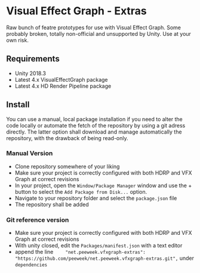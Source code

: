 # Visual Effect Graph - Extras

Raw bunch of featre prototypes for use with Visual Effect Graph. Some probably broken, totally non-official and unsupported by Unity. Use at your own risk.

## Requirements

* Unity 2018.3
* Latest 4.x VisualEffectGraph package
* Latest 4.x HD Render Pipeline package

## Install

You can use a manual, local package installation if you need to alter the code locally or automate the fetch of the repository by using a git adress directly. The latter option shall download and manage automatically the repository, with the drawback of being read-only.

### Manual Version

* Clone repository somewhere of your liking
* Make sure your project is correctly configured with both HDRP and VFX Graph at correct revisions 
* In your project, open the `Window/Package Manager` window and use the + button to select the `Add Package from Disk...` option.
* Navigate to your repository folder and select the `package.json` file
* The repository shall be added

### Git reference version

* Make sure your project is correctly configured with both HDRP and VFX Graph at correct revisions 
* With unity closed, edit the `Packages/manifest.json` with a text editor
* append the line `    "net.peeweek.vfxgraph-extras": "https://github.com/peeweek/net.peeweek.vfxgraph-extras.git",` under `dependencies`

